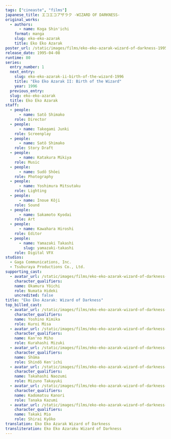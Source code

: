 ```yaml
---
tags: ["cineaste", "films"]
japanese_title: エコエコアザラク -WIZARD OF DARKNESS-
original_works:
  - authors:
      - name: Koga Shin'ichi
    format: manga
    slug: eko-eko-azarak
    title: Eko Eko Azarak
poster_url: /static/images/films/eko-eko-azarak-wizard-of-darkness-1995/posters/poster.jpg
release_date: 1995-04-08
runtime: 80
series:
  entry_number: 1
  next_entry:
    slug: eko-eko-azarak-ii-birth-of-the-wizard-1996
    title: "Eko Eko Azarak II: Birth of the Wizard"
    year: 1996
  previous_entry:
  slug: eko-eko-azarak
  title: Eko Eko Azarak
staff:
  - people:
      - name: Satô Shimako
    role: Director
  - people:
      - name: Takegami Junki
    role: Screenplay
  - people:
      - name: Satô Shimako
    role: Story Draft
  - people:
      - name: Katakura Mikiya
    role: Music
  - people:
      - name: Sudô Shôei
    role: Photography
  - people:
      - name: Yoshimura Mitsutaku
    role: Lighting
  - people:
      - name: Inoue Kôji
    role: Sound
  - people:
      - name: Sakamoto Kyodai
    role: Art
  - people:
      - name: Kawahara Hiroshi
    role: Editor
  - people:
      - name: Yamazaki Takashi
        slug: yamazaki-takashi
    role: Digital VFX
studios:
  - Gaga Communications, Inc.
  - Tsuburaya Productions Co., Ltd.
supporting_cast:
  - avatar_url: /static/images/films/eko-eko-azarak-wizard-of-darkness-1995/cast-avatars/yoichi-okamura-0.jpg
    character_qualifiers:
    name: Okamura Yôichi
    role: Numata Hideki
    uncredited: false
title: "Eko Eko Azarak: Wizard of Darkness"
top_billed_cast:
  - avatar_url: /static/images/films/eko-eko-azarak-wizard-of-darkness-1995/cast-avatars/kimika-yoshino-0.jpg
    character_qualifiers:
    name: Yoshino Kimika
    role: Kuroi Misa
  - avatar_url: /static/images/films/eko-eko-azarak-wizard-of-darkness-1995/cast-avatars/miho-kanno-0.jpg
    character_qualifiers:
    name: Kan'no Miho
    role: Kurahashi Mizuki
  - avatar_url: /static/images/films/eko-eko-azarak-wizard-of-darkness-1995/cast-avatars/shuma-0.jpg
    character_qualifiers:
    name: Shûma
    role: Shindô Ken'ichi
  - avatar_url: /static/images/films/eko-eko-azarak-wizard-of-darkness-1995/cast-avatars/naozumi-takahashi-0.jpg
    character_qualifiers:
    name: Takahashi Naozumi
    role: Mizuno Takayuki
  - avatar_url: /static/images/films/eko-eko-azarak-wizard-of-darkness-1995/cast-avatars/kanori-kadomatsu-0.jpg
    character_qualifiers:
    name: Kadomatsu Kanori
    role: Tanaka Kazumi
  - avatar_url: /static/images/films/eko-eko-azarak-wizard-of-darkness-1995/cast-avatars/mio-takaki-0.jpg
    character_qualifiers:
    name: Takaki Mio
    role: Shirai Kyôko
translation: Eko Eko Azarak Wizard of Darkness
transliteration: Eko Eko Azaraku Wizard of Darkness
---
```

